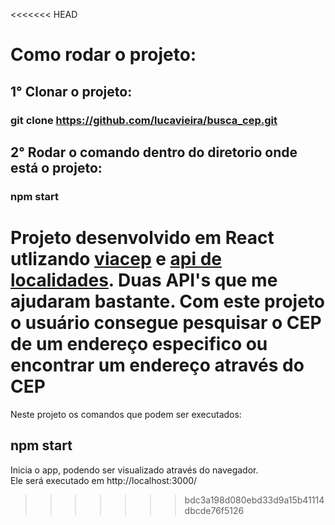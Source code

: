 <<<<<<< HEAD
# Como rodar o projeto:

## 1° Clonar o projeto:

### git clone https://github.com/lucavieira/busca_cep.git

## 2° Rodar o comando dentro do diretorio onde está o projeto:

### npm start


**Projeto desenvolvido em React utlizando [viacep](https://viacep.com.br/) e [api de localidades](https://servicodados.ibge.gov.br/api/docs/localidades#api-_). Duas API's que me ajudaram bastante. Com este projeto o usuário consegue pesquisar o CEP de um endereço especifico ou encontrar um endereço através do CEP**
=======
Neste projeto os comandos que podem ser executados:

## **npm start**

Inicia o app, podendo ser visualizado através do navegador.\
Ele será executado em http://localhost:3000/
>>>>>>> bdc3a198d080ebd33d9a15b41114dbcde76f5126
